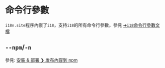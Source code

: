 # 命令行參數

`i18n.site`程序內嵌了`i18`，支持`i18`的所有命令行參數，參見 [➔`i18`命令行參數文檔](/i18/cli)

## `--npm`/`-n`

參見: [安裝 & 部署 ❯ 发布內容到 npm](/i18n.site/use#npm)